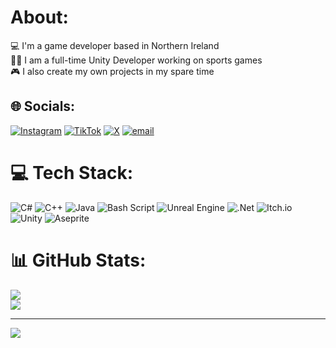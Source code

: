 # About:
💻 I'm a game developer based in Northern Ireland<br/>
👩‍💻 I am a full-time Unity Developer working on sports games<br/>
🎮 I also create my own projects in my spare time<br/>

## 🌐 Socials:
[![Instagram](https://img.shields.io/badge/Instagram-%23E4405F.svg?logo=Instagram&logoColor=white)](https://instagram.com/deadongames) [![TikTok](https://img.shields.io/badge/TikTok-%23000000.svg?logo=TikTok&logoColor=white)](https://tiktok.com/@DeadOnGames) [![X](https://img.shields.io/badge/X-black.svg?logo=X&logoColor=white)](https://x.com/DeadOnGameDev) [![email](https://img.shields.io/badge/Email-D14836?logo=gmail&logoColor=white)](mailto:deadongamesonline@gmail.com) 


# 💻 Tech Stack:
![C#](https://img.shields.io/badge/c%23-%23239120.svg?style=for-the-badge&logo=csharp&logoColor=white) ![C++](https://img.shields.io/badge/c++-%2300599C.svg?style=for-the-badge&logo=c%2B%2B&logoColor=white) ![Java](https://img.shields.io/badge/java-%23ED8B00.svg?style=for-the-badge&logo=openjdk&logoColor=white) ![Bash Script](https://img.shields.io/badge/bash_script-%23121011.svg?style=for-the-badge&logo=gnu-bash&logoColor=white) ![Unreal Engine](https://img.shields.io/badge/unrealengine-%23313131.svg?style=for-the-badge&logo=unrealengine&logoColor=white) ![.Net](https://img.shields.io/badge/.NET-5C2D91?style=for-the-badge&logo=.net&logoColor=white) ![Itch.io](https://img.shields.io/badge/Itch-%23FF0B34.svg?style=for-the-badge&logo=Itch.io&logoColor=white) ![Unity](https://img.shields.io/badge/unity-%23000000.svg?style=for-the-badge&logo=unity&logoColor=white) ![Aseprite](https://img.shields.io/badge/Aseprite-FFFFFF?style=for-the-badge&logo=Aseprite&logoColor=#7D929E)
# 📊 GitHub Stats:
![](https://nirzak-streak-stats.vercel.app/?user=deadongames&theme=monokai&hide_border=true)<br/>
![](https://github-readme-stats.vercel.app/api/top-langs/?username=deadongames&theme=monokai&hide_border=true&include_all_commits=false&count_private=false&layout=compact)

---
[![](https://visitcount.itsvg.in/api?id=deadongames&icon=0&color=4)](https://visitcount.itsvg.in)

<!-- Proudly created with GPRM ( https://gprm.itsvg.in ) -->
